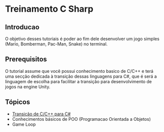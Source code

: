 # Treinamento C Sharp

## Introducao
O objetivo desses tutoriais é poder ao fim dele desenvolver um jogo simples (Mario, Bomberman, Pac-Man, Snake) no terminal.

## Prerequisitos
O tutorial assume que você possui conhecimento basico de C/C++ e terá uma secção dedicada à transição dessas linguagens para C#, que é será a linguagem de escolha para facilitar a transição para desenvolvimento de jogos na engine Unity.

## Tópicos
* [Transição de C/C++ para C#](De-C-para-Csharp#/readme.md)
* Conhecimentos básicos de POO (Programacao Orientada a Objetos)
* Game Loop
